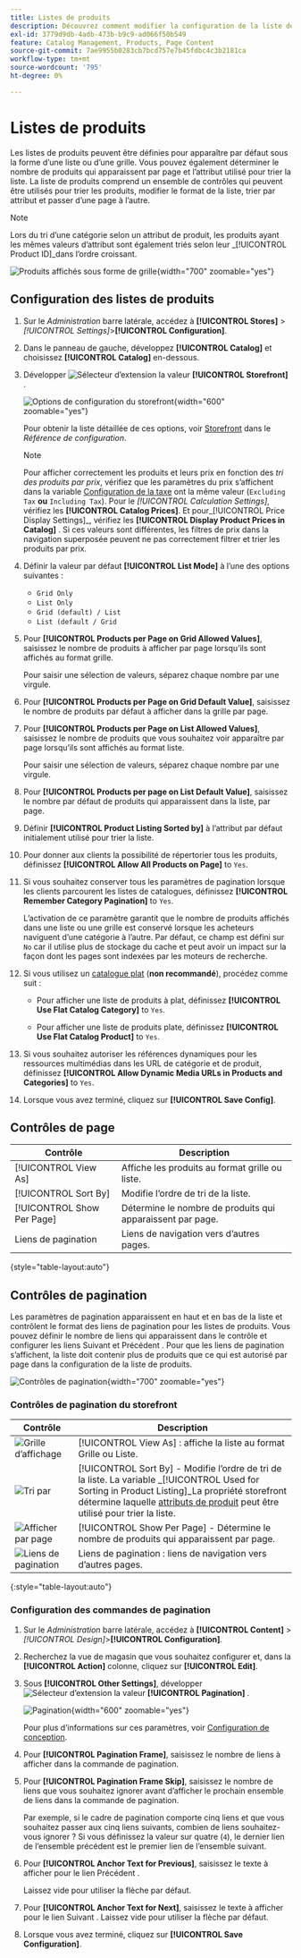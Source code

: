 ```yaml
---
title: Listes de produits
description: Découvrez comment modifier la configuration de la liste de produits, qui détermine le nombre de produits qui apparaissent par page et l’attribut utilisé pour trier la liste.
exl-id: 3779d9db-4adb-473b-b9c9-ad066f50b549
feature: Catalog Management, Products, Page Content
source-git-commit: 7ae9955b0283cb7bcd757e7b45fdbc4c3b2181ca
workflow-type: tm+mt
source-wordcount: '795'
ht-degree: 0%

---
```


# Listes de produits

Les listes de produits peuvent être définies pour apparaître par défaut sous la forme d’une liste ou d’une grille. Vous pouvez également déterminer le nombre de produits qui apparaissent par page et l’attribut utilisé pour trier la liste. La liste de produits comprend un ensemble de contrôles qui peuvent être utilisés pour trier les produits, modifier le format de la liste, trier par attribut et passer d’une page à l’autre.

>[!NOTE]
>
>Lors du tri d’une catégorie selon un attribut de produit, les produits ayant les mêmes valeurs d’attribut sont également triés selon leur _[!UICONTROL Product ID]_dans l’ordre croissant.

![Produits affichés sous forme de grille](./assets/storefront-catalog-page.png){width="700" zoomable="yes"}

## Configuration des listes de produits

1. Sur le _Administration_ barre latérale, accédez à **[!UICONTROL Stores]** > _[!UICONTROL Settings]_>**[!UICONTROL Configuration]**.

1. Dans le panneau de gauche, développez **[!UICONTROL Catalog]** et choisissez **[!UICONTROL Catalog]** en-dessous.

1. Développer ![Sélecteur d’extension](../assets/icon-display-expand.png) la valeur **[!UICONTROL Storefront]** .

   ![Options de configuration du storefront](../configuration-reference/catalog/assets/catalog-storefront.png){width="600" zoomable="yes"}

   Pour obtenir la liste détaillée de ces options, voir [Storefront](../configuration-reference/catalog/catalog.md#storefront) dans le _Référence de configuration_.

   >[!NOTE]
   >
   >Pour afficher correctement les produits et leurs prix en fonction des _tri des produits par prix_, vérifiez que les paramètres du prix s’affichent dans la variable [Configuration de la taxe](../configuration-reference/sales/tax.md) ont la même valeur (`Excluding Tax` **ou** `Including Tax`). Pour le _[!UICONTROL Calculation Settings]_, vérifiez les **[!UICONTROL Catalog Prices]**. Et pour_[!UICONTROL Price Display Settings]_, vérifiez les **[!UICONTROL Display Product Prices in Catalog]** . Si ces valeurs sont différentes, les filtres de prix dans la navigation superposée peuvent ne pas correctement filtrer et trier les produits par prix.

1. Définir la valeur par défaut **[!UICONTROL List Mode]** à l’une des options suivantes :

   - `Grid Only`
   - `List Only`
   - `Grid (default) / List`
   - `List (default / Grid`

1. Pour **[!UICONTROL Products per Page on Grid Allowed Values]**, saisissez le nombre de produits à afficher par page lorsqu’ils sont affichés au format grille.

   Pour saisir une sélection de valeurs, séparez chaque nombre par une virgule.

1. Pour **[!UICONTROL Products per Page on Grid Default Value]**, saisissez le nombre de produits par défaut à afficher dans la grille par page.

1. Pour **[!UICONTROL Products per Page on List Allowed Values]**, saisissez le nombre de produits que vous souhaitez voir apparaître par page lorsqu’ils sont affichés au format liste.

   Pour saisir une sélection de valeurs, séparez chaque nombre par une virgule.

1. Pour **[!UICONTROL Products per page on List Default Value]**, saisissez le nombre par défaut de produits qui apparaissent dans la liste, par page.

1. Définir **[!UICONTROL Product Listing Sorted by]** à l’attribut par défaut initialement utilisé pour trier la liste.

1. Pour donner aux clients la possibilité de répertorier tous les produits, définissez **[!UICONTROL Allow All Products on Page]** to `Yes`.

1. Si vous souhaitez conserver tous les paramètres de pagination lorsque les clients parcourent les listes de catalogues, définissez **[!UICONTROL Remember Category Pagination]** to `Yes`.

   L’activation de ce paramètre garantit que le nombre de produits affichés dans une liste ou une grille est conservé lorsque les acheteurs naviguent d’une catégorie à l’autre. Par défaut, ce champ est défini sur `No` car il utilise plus de stockage du cache et peut avoir un impact sur la façon dont les pages sont indexées par les moteurs de recherche.

1. Si vous utilisez un [catalogue plat](catalog-flat.md) (**non recommandé**), procédez comme suit :

   - Pour afficher une liste de produits à plat, définissez **[!UICONTROL Use Flat Catalog Category]** to `Yes`.

   - Pour afficher une liste de produits plate, définissez **[!UICONTROL Use Flat Catalog Product]** to `Yes`.

1. Si vous souhaitez autoriser les références dynamiques pour les ressources multimédias dans les URL de catégorie et de produit, définissez **[!UICONTROL Allow Dynamic Media URLs in Products and Categories]** to `Yes`.

1. Lorsque vous avez terminé, cliquez sur **[!UICONTROL Save Config]**.

## Contrôles de page

| Contrôle | Description |
|--- |--- |
| [!UICONTROL View As] | Affiche les produits au format grille ou liste. |
| [!UICONTROL Sort By] | Modifie l’ordre de tri de la liste. |
| [!UICONTROL Show Per Page] | Détermine le nombre de produits qui apparaissent par page. |
| Liens de pagination | Liens de navigation vers d’autres pages. |

{style="table-layout:auto"}

## Contrôles de pagination

Les paramètres de pagination apparaissent en haut et en bas de la liste et contrôlent le format des liens de pagination pour les listes de produits. Vous pouvez définir le nombre de liens qui apparaissent dans le contrôle et configurer les liens Suivant et Précédent . Pour que les liens de pagination s’affichent, la liste doit contenir plus de produits que ce qui est autorisé par page dans la configuration de la liste de produits.

![Contrôles de pagination](./assets/storefront-pagination-controls.png){width="700" zoomable="yes"}

### Contrôles de pagination du storefront

| Contrôle | Description |
|--- |--- |
| ![Grille d’affichage](./assets/controls-pagination-list-grid.png) | [!UICONTROL View As] : affiche la liste au format Grille ou Liste. |
| ![Tri par](./assets/control-pagination-sort-by.png) | [!UICONTROL Sort By] - Modifie l’ordre de tri de la liste. La variable _[!UICONTROL Used for Sorting in Product Listing]_La propriété storefront détermine laquelle [attributs de produit](../catalog/product-attributes.md) peut être utilisé pour trier la liste. |
| ![Afficher par page](./assets/control-pagination-show-per-page.png) | [!UICONTROL Show Per Page] - Détermine le nombre de produits qui apparaissent par page. |
| ![Liens de pagination](./assets/control-pagination.png) | Liens de pagination : liens de navigation vers d’autres pages. |

{:style=&quot;table-layout:auto&quot;}

### Configuration des commandes de pagination

1. Sur le _Administration_ barre latérale, accédez à **[!UICONTROL Content]** > _[!UICONTROL Design]_>**[!UICONTROL Configuration]**.

1. Recherchez la vue de magasin que vous souhaitez configurer et, dans la **[!UICONTROL Action]** colonne, cliquez sur **[!UICONTROL Edit]**.

1. Sous **[!UICONTROL Other Settings]**, développer ![Sélecteur d’extension](../assets/icon-display-expand.png) la valeur **[!UICONTROL Pagination]** .

   ![Pagination](./assets/config-design-pagination.png){width="600" zoomable="yes"}

   Pour plus d’informations sur ces paramètres, voir [Configuration de conception](../content-design/configuration.md).

1. Pour **[!UICONTROL Pagination Frame]**, saisissez le nombre de liens à afficher dans la commande de pagination.

1. Pour **[!UICONTROL Pagination Frame Skip]**, saisissez le nombre de liens que vous souhaitez ignorer avant d’afficher le prochain ensemble de liens dans la commande de pagination.

   Par exemple, si le cadre de pagination comporte cinq liens et que vous souhaitez passer aux cinq liens suivants, combien de liens souhaitez-vous ignorer ? Si vous définissez la valeur sur quatre (`4`), le dernier lien de l’ensemble précédent est le premier lien de l’ensemble suivant.

1. Pour **[!UICONTROL Anchor Text for Previous]**, saisissez le texte à afficher pour le lien Précédent .

   Laissez vide pour utiliser la flèche par défaut.

1. Pour **[!UICONTROL Anchor Text for Next]**, saisissez le texte à afficher pour le lien Suivant . Laissez vide pour utiliser la flèche par défaut.

1. Lorsque vous avez terminé, cliquez sur **[!UICONTROL Save Configuration]**.
